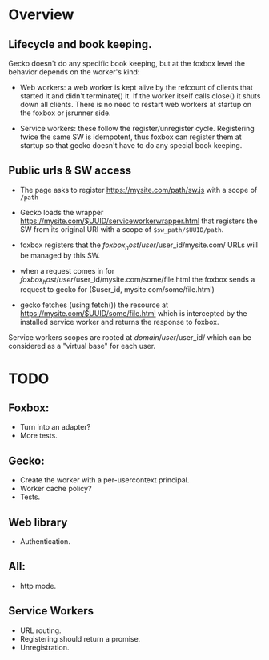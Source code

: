 # Overview

## Lifecycle and book keeping.
Gecko doesn't do any specific book keeping, but at the foxbox level the behavior depends on the worker's kind:

- Web workers: a web worker is kept alive by the refcount of clients that started it and didn't terminate() it. If the worker itself calls close() it shuts down all clients. There is no need to restart web workers at startup on the foxbox or jsrunner side.

- Service workers: these follow the register/unregister cycle. Registering twice the same SW is idempotent, thus foxbox can register them at startup so that gecko doesn't have to do any special book keeping.

## Public urls & SW access

- The page asks to register https://mysite.com/path/sw.js with a scope of `/path`
- Gecko loads the wrapper https://mysite.com/$UUID/serviceworkerwrapper.html that registers the SW from its original URI with a scope of `$sw_path/$UUID/path`.
- foxbox registers that the $foxbox_host/user/$user_id/mysite.com/ URLs will be managed by this SW.

- when a request comes in for $foxbox_host/user/$user_id/mysite.com/some/file.html the foxbox sends a request to gecko for ($user_id, mysite.com/some/file.html)
- gecko fetches (using fetch()) the resource at https://mysite.com/$UUID/some/file.html which is intercepted by the installed service worker and returns the response to foxbox.

Service workers scopes are rooted at $domain/user/$user_id/ which can be considered as a "virtual base" for each user.

# TODO

## Foxbox:
- Turn into an adapter?
- More tests.

## Gecko:
- Create the worker with a per-usercontext principal.
- Worker cache policy?
- Tests.

## Web library
- Authentication.

## All:
- http mode.

## Service Workers
- URL routing.
- Registering should return a promise.
- Unregistration.
